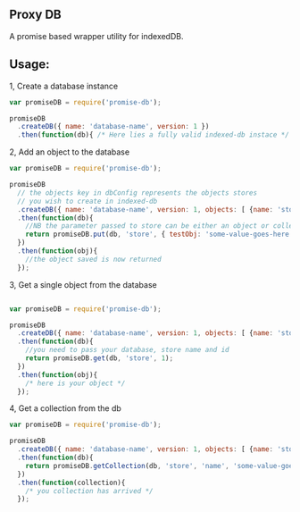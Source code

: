 Proxy DB
------------------

A promise based wrapper utility for indexedDB.

Usage:
-------------------

1, Create a database instance

```js
var promiseDB = require('promise-db');

promiseDB
  .createDB({ name: 'database-name', version: 1 })
  .then(function(db){ /* Here lies a fully valid indexed-db instace */ });
```


2, Add an object to the database

```js
var promiseDB = require('promise-db');

promiseDB
  // the objects key in dbConfig represents the objects stores
  // you wish to create in indexed-db
  .createDB({ name: 'database-name', version: 1, objects: [ {name: 'store'} ] })
  .then(function(db){
    //NB the parameter passed to store can be either an object or collection
    return promiseDB.put(db, 'store', { testObj: 'some-value-goes-here' });
  })
  .then(function(obj){
    //the object saved is now returned
  });
```

3, Get a single object from the database
```js

var promiseDB = require('promise-db');

promiseDB
  .createDB({ name: 'database-name', version: 1, objects: [ {name: 'store'} ] })
  .then(function(db){
    //you need to pass your database, store name and id
    return promiseDB.get(db, 'store', 1);
  })
  .then(function(obj){
    /* here is your object */
  });
```

4, Get a collection from the db

```js
var promiseDB = require('promise-db');

promiseDB
  .createDB({ name: 'database-name', version: 1, objects: [ {name: 'store'} ] })
  .then(function(db){
    return promiseDB.getCollection(db, 'store', 'name', 'some-value-goes-here' );
  })
  .then(function(collection){
    /* you collection has arrived */
  });
```
